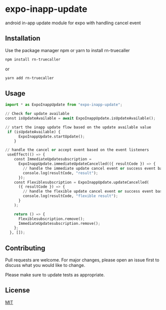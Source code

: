 # expo-inapp-update

android in-app update module for expo with handling cancel event

## Installation

Use the package manager npm or yarn to install rn-truecaller

```bash
npm install rn-truecaller
```

or

```bash
yarn add rn-truecaller
```

## Usage

```python
import * as ExpoInappUpdate from "expo-inapp-update";

// Check for update available
const isUpdateAvailable = await ExpoInappUpdate.isUpdateAvailable();

// start the inapp update flow based on the update available value
 if (isUpdateAvailable) {
      ExpoInappUpdate.startUpdate();
    }

// handle the cancel or accept event based on the event listeners
 useEffect(() => {
    const ImmediateUpdatesubscription =
      ExpoInappUpdate.immediateUpdateCancelled(({ resultCode }) => {
        // handle the immediate update cancel event or success event based on the result code
        console.log(resultCode, "result");
      });
    const Flexiblesubscription = ExpoInappUpdate.updateCancelled(
      ({ resultCode }) => {
        // handle the flexible update cancel event or success event based on the result code
        console.log(resultCode, "flexible result");
      }
    );

    return () => {
      Flexiblesubscription.remove();
      ImmediateUpdatesubscription.remove();
    };
  }, []);

```

## Contributing

Pull requests are welcome. For major changes, please open an issue first
to discuss what you would like to change.

Please make sure to update tests as appropriate.

## License

[MIT](https://choosealicense.com/licenses/mit/)
